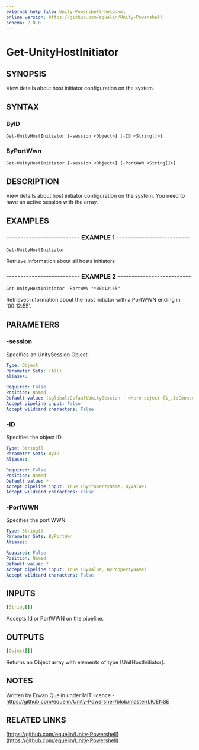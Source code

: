 ```yaml
---
external help file: Unity-Powershell-help.xml
online version: https://github.com/equelin/Unity-Powershell
schema: 2.0.0
---
```


# Get-UnityHostInitiator

## SYNOPSIS
View details about host initiator configuration on the system.

## SYNTAX

### ByID
```
Get-UnityHostInitiator [-session <Object>] [-ID <String[]>]
```

### ByPortWwn
```
Get-UnityHostInitiator [-session <Object>] [-PortWWN <String[]>]
```

## DESCRIPTION
View details about host initiator configuration on the system.
You need to have an active session with the array.

## EXAMPLES

### -------------------------- EXAMPLE 1 --------------------------
```
Get-UnityHostInitiator
```

Retrieve information about all hosts initiators

### -------------------------- EXAMPLE 2 --------------------------
```
Get-UnityHostInitiator -PortWWN "*00:12:55" 
```

Retrieves information about the host initiator with a PortWWN ending in '00:12:55'.

## PARAMETERS

### -session
Specifies an UnitySession Object.

```yaml
Type: Object
Parameter Sets: (All)
Aliases: 

Required: False
Position: Named
Default value: ($global:DefaultUnitySession | where-object {$_.IsConnected -eq $true})
Accept pipeline input: False
Accept wildcard characters: False
```

### -ID
Specifies the object ID.

```yaml
Type: String[]
Parameter Sets: ByID
Aliases: 

Required: False
Position: Named
Default value: *
Accept pipeline input: True (ByPropertyName, ByValue)
Accept wildcard characters: False
```

### -PortWWN
Specifies the port WWN.

```yaml
Type: String[]
Parameter Sets: ByPortWwn
Aliases:

Required: False
Position: Named
Default value: *
Accept pipeline input: True (ByValue, ByPropertyName)
Accept wildcard characters: False
```

## INPUTS

```yaml
[String[]]
```

Accepts Id or PortWWN on the pipeline.

## OUTPUTS

```yaml
[Object[]]
```

Returns an Object array with elements of type [UnitHostInitiator].

## NOTES
Written by Erwan Quelin under MIT licence - https://github.com/equelin/Unity-Powershell/blob/master/LICENSE

## RELATED LINKS

[https://github.com/equelin/Unity-Powershell](https://github.com/equelin/Unity-Powershell)

